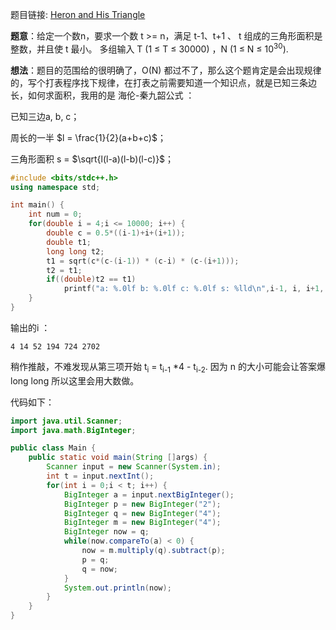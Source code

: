 题目链接: [Heron and His Triangle](https://vjudge.net/problem/HDU-6222#author=solidhtwoo)

**题意**：给定一个数n，要求一个数 t >= n，满足 t-1、t+1 、 t 组成的三角形面积是整数，并且使 t 最小。 多组输入 T (1 ≤ T ≤ 30000)  ，N (1 ≤ N ≤ $10^{30}$). 

**想法**：题目的范围给的很明确了，O(N) 都过不了，那么这个题肯定是会出现规律的，写个打表程序找下规律，在打表之前需要知道一个知识点，就是已知三条边长，如何求面积，我用的是 海伦-秦九韶公式 ：

已知三边a, b, c；

周长的一半 $l = \frac{1}{2}(a+b+c)$；

 三角形面积 s = $\sqrt{l(l-a)(l-b)(l-c)}$；

```cpp
#include <bits/stdc++.h>
using namespace std;

int main() {
	int num = 0;
	for(double i = 4;i <= 10000; i++) {
		double c = 0.5*((i-1)+i+(i+1));
		double t1;
		long long t2;
		t1 = sqrt(c*(c-(i-1)) * (c-i) * (c-(i+1)));
		t2 = t1;
		if((double)t2 == t1) 
			printf("a: %.0lf b: %.0lf c: %.0lf s: %lld\n",i-1, i, i+1, t2);
	}
}
```



输出的i ：

```
4 14 52 194 724 2702
```

稍作推敲，不难发现从第三项开始 t<sub>i</sub> = t<sub>i-1</sub> $* 4$ - t<sub>i-2</sub>. 因为 n 的大小可能会让答案爆 long long 所以这里会用大数做。

代码如下：

```java
import java.util.Scanner;
import java.math.BigInteger;

public class Main {
	public static void main(String []args) {
		Scanner input = new Scanner(System.in);
		int t = input.nextInt();
		for(int i = 0;i < t; i++) {
			BigInteger a = input.nextBigInteger();
			BigInteger p = new BigInteger("2");
			BigInteger q = new BigInteger("4");
			BigInteger m = new BigInteger("4");
			BigInteger now = q;
			while(now.compareTo(a) < 0) {
				now = m.multiply(q).subtract(p);
				p = q;
				q = now;
			}
			System.out.println(now);
		}
	}
}
```

